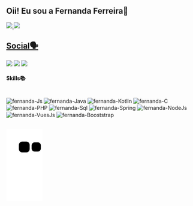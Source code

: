 ## Oii! Eu sou a Fernanda Ferreira🐇

<div align="">
  <a href="https://github.com/fernanda-de-melo">
  <img height="180em" src="https://github-readme-stats.vercel.app/api?username=fernanda-de-melo&show_icons=true&theme=tokyonight&hide=,contribs">
  <img height="180em" src="https://github-readme-stats.vercel.app/api/top-langs/?username=fernanda-de-melo&layout=compact&langs_count=7&theme=tokyonight">
</div>
  
  ## Social🗣️
  <div>
    <a href="https://www.linkedin.com/in/fernandacodes/" target="_blank"><img src="https://img.shields.io/badge/-LinkedIn-%230077B5?style=for-the-badge&logo=linkedin&logoColor=white" target="_blank"></a>
    <a href="mailto:fernandameloferr@gmail.com" target="_blank"><img src="https://img.shields.io/badge/Gmail-D14836?style=for-the-badge&logo=gmail&logoColor=white" target="_blank"></a>
     <a href="https://twitter.com/fernandacodes" target="_blank"><img src="https://img.shields.io/badge/Twitter-1DA1F2?style=for-the-badge&logo=twitter&logoColor=white" target="_blank"></a>
  </div>  
  
#### Skills📚
  <div style="display: inline_block"><br>
    <img align="center" alt="fernanda-Js" src="https://img.shields.io/badge/JavaScript-323330?style=for-the-badge&logo=javascript&logoColor=F7DF1E">
    <img align="center" alt="fernanda-Java" src="https://img.shields.io/badge/Java-ED8B00?style=for-the-badge&logo=java&logoColor=white">
    <img align="center" alt="fernanda-Kotlin" src="https://img.shields.io/badge/Kotlin-0095D5?&style=for-the-badge&logo=kotlin&logoColor=white">
    <img align="center" alt="fernanda-C" src="https://img.shields.io/badge/C-00599C?style=for-the-badge&logo=c&logoColor=white">
    <img align="center" alt="fernanda-PHP" src="https://img.shields.io/badge/PHP-777BB4?style=for-the-badge&logo=php&logoColor=white">
    <img align="center" alt="fernanda-Sql" src="https://img.shields.io/badge/MySQL-00000F?style=for-the-badge&logo=mysql&logoColor=white">
    <img align="center" alt="fernanda-Spring" src="https://img.shields.io/badge/Spring-6DB33F?style=for-the-badge&logo=spring&logoColor=white">
    <img align="center" alt="fernanda-NodeJs" src="https://img.shields.io/badge/Node.js-43853D?style=for-the-badge&logo=node.js&logoColor=white">  
    <img align="center" alt="fernanda-VuesJs" src="https://img.shields.io/badge/Vue.js-35495E?style=for-the-badge&logo=vue.js&logoColor=4FC08D">
    <img align="center" alt="fernanda-Booststrap" src="https://img.shields.io/badge/Bootstrap-563D7C?style=for-the-badge&logo=bootstrap&logoColor=white">
  </div>
  
  
##
  
  ![Snake animation](https://github.com/fernanda-de-melo/fernanda-de-melo/blob/output/github-contribution-grid-snake.svg)
